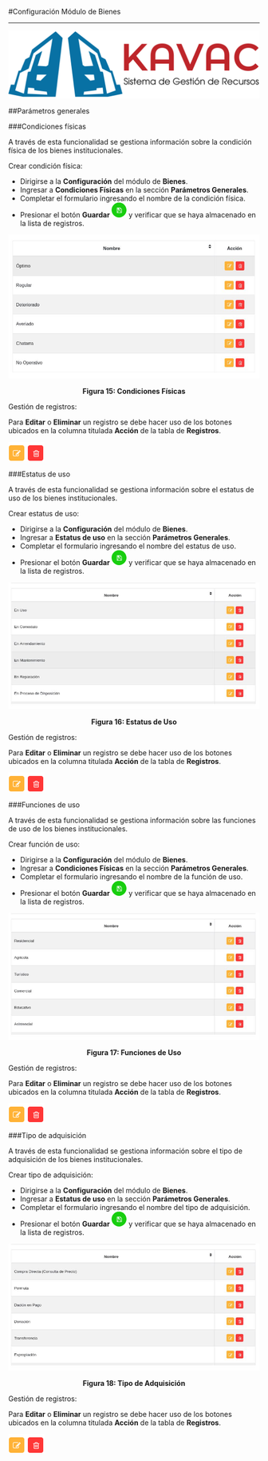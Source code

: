 #Configuración Módulo de Bienes
*******************************

![Screenshot](../img/logokavac.png#imagen)

##Parámetros generales 

###Condiciones físicas

A través de esta funcionalidad se gestiona información sobre la condición física de los bienes institucionales.   

Crear condición física: 

- Dirigirse a la **Configuración** del módulo de **Bienes**.
- Ingresar a **Condiciones Físicas** en la sección **Parámetros Generales**.
- Completar el formulario ingresando el nombre de la condición física.   
- Presionar el botón **Guardar** ![Screenshot](../img/save.png) y verificar que se haya almacenado en la lista de registros. 

![Screenshot](../img/figure_15.jpg)<div style="text-align: center;font-weight: bold">Figura 15: Condiciones Físicas</div>

Gestión de registros: 

Para **Editar** o **Eliminar** un registro se debe hacer uso de los botones ubicados en la columna titulada **Acción** de la tabla de **Registros**.

![Screenshot](../img/manage_1.png#imagen)  

###Estatus de uso 

A través de esta funcionalidad se gestiona información sobre el estatus de uso de los bienes institucionales.   

Crear estatus de uso: 

- Dirigirse a la **Configuración** del módulo de **Bienes**.
- Ingresar a **Estatus de uso** en la sección **Parámetros Generales**.
- Completar el formulario ingresando el nombre del estatus de uso.   
- Presionar el botón **Guardar** ![Screenshot](../img/save.png) y verificar que se haya almacenado en la lista de registros. 

![Screenshot](../img/figure_16.jpg)<div style="text-align: center;font-weight: bold">Figura 16: Estatus de Uso</div>

Gestión de registros: 

Para **Editar** o **Eliminar** un registro se debe hacer uso de los botones ubicados en la columna titulada **Acción** de la tabla de **Registros**.

![Screenshot](../img/manage_1.png#imagen)    

###Funciones de uso 

A través de esta funcionalidad se gestiona información sobre las funciones de uso de los bienes institucionales.   

Crear función de uso: 

- Dirigirse a la **Configuración** del módulo de **Bienes**.
- Ingresar a **Condiciones Físicas** en la sección **Parámetros Generales**.
- Completar el formulario ingresando el nombre de la función de uso.   
- Presionar el botón **Guardar** ![Screenshot](../img/save.png) y verificar que se haya almacenado en la lista de registros. 

![Screenshot](../img/figure_17.jpg)<div style="text-align: center;font-weight: bold">Figura 17: Funciones de Uso</div>

Gestión de registros: 

Para **Editar** o **Eliminar** un registro se debe hacer uso de los botones ubicados en la columna titulada **Acción** de la tabla de **Registros**.

![Screenshot](../img/manage_1.png#imagen)

###Tipo de adquisición 

A través de esta funcionalidad se gestiona información sobre el tipo de adquisición de los bienes institucionales.   

Crear tipo de adquisición:  

- Dirigirse a la **Configuración** del módulo de **Bienes**.
- Ingresar a **Estatus de uso** en la sección **Parámetros Generales**.
- Completar el formulario ingresando el nombre del tipo de adquisición.   
- Presionar el botón **Guardar** ![Screenshot](../img/save.png) y verificar que se haya almacenado en la lista de registros. 
 

![Screenshot](../img/figure_18.jpg)<div style="text-align: center;font-weight: bold">Figura 18: Tipo de Adquisición</div>

Gestión de registros: 

Para **Editar** o **Eliminar** un registro se debe hacer uso de los botones ubicados en la columna titulada **Acción** de la tabla de **Registros**.

![Screenshot](../img/manage_1.png#imagen)


